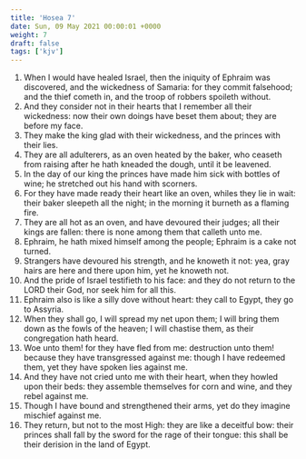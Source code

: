 ```yaml
---
title: 'Hosea 7'
date: Sun, 09 May 2021 00:00:01 +0000
weight: 7
draft: false
tags: ['kjv'] 
---
```


1. When I would have healed Israel, then the iniquity of Ephraim was discovered, and the wickedness of Samaria: for they commit falsehood; and the thief cometh in, and the troop of robbers spoileth without.
2. And they consider not in their hearts that I remember all their wickedness: now their own doings have beset them about; they are before my face.
3. They make the king glad with their wickedness, and the princes with their lies.
4. They are all adulterers, as an oven heated by the baker, who ceaseth from raising after he hath kneaded the dough, until it be leavened.
5. In the day of our king the princes have made him sick with bottles of wine; he stretched out his hand with scorners.
6. For they have made ready their heart like an oven, whiles they lie in wait: their baker sleepeth all the night; in the morning it burneth as a flaming fire.
7. They are all hot as an oven, and have devoured their judges; all their kings are fallen: there is none among them that calleth unto me.
8. Ephraim, he hath mixed himself among the people; Ephraim is a cake not turned.
9. Strangers have devoured his strength, and he knoweth it not: yea, gray hairs are here and there upon him, yet he knoweth not.
10. And the pride of Israel testifieth to his face: and they do not return to the LORD their God, nor seek him for all this.
11. Ephraim also is like a silly dove without heart: they call to Egypt, they go to Assyria.
12. When they shall go, I will spread my net upon them; I will bring them down as the fowls of the heaven; I will chastise them, as their congregation hath heard.
13. Woe unto them! for they have fled from me: destruction unto them! because they have transgressed against me: though I have redeemed them, yet they have spoken lies against me.
14. And they have not cried unto me with their heart, when they howled upon their beds: they assemble themselves for corn and wine, and they rebel against me.
15. Though I have bound and strengthened their arms, yet do they imagine mischief against me.
16. They return, but not to the most High: they are like a deceitful bow: their princes shall fall by the sword for the rage of their tongue: this shall be their derision in the land of Egypt.

